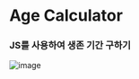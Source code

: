 <h1>Age Calculator</h1>

<h3>JS를 사용하여 생존 기간 구하기</h3>

![image](https://github.com/leeyongha2006/Javascript-project/assets/126844590/0ad87174-484e-4355-a1e0-dcbc71a9477e)
